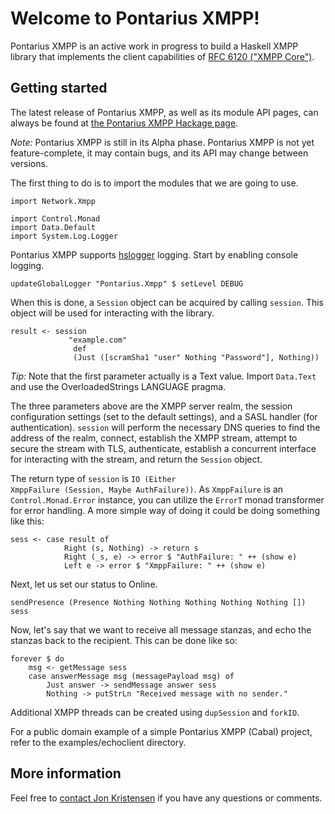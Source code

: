 Welcome to Pontarius XMPP!
==========================

Pontarius XMPP is an active work in progress to build a Haskell XMPP library
that implements the client capabilities of [RFC 6120 ("XMPP
Core")](http://tools.ietf.org/html/rfc6120).

Getting started
---------------

The latest release of Pontarius XMPP, as well as its module API pages, can
always be found at [the Pontarius XMPP Hackage
page](http://hackage.haskell.org/package/pontarius-xmpp/).

_Note:_ Pontarius XMPP is still in its Alpha phase. Pontarius XMPP is not yet
feature-complete, it may contain bugs, and its API may change between versions.

The first thing to do is to import the modules that we are going to use.

    import Network.Xmpp

    import Control.Monad
    import Data.Default
    import System.Log.Logger

Pontarius XMPP supports [hslogger](http://hackage.haskell.org/package/hslogger)
logging. Start by enabling console logging.

    updateGlobalLogger "Pontarius.Xmpp" $ setLevel DEBUG

When this is done, a <code>Session</code> object can be acquired by calling
<code>session</code>. This object will be used for interacting with the library.

    result <- session
                 "example.com"
                  def
                  (Just ([scramSha1 "user" Nothing "Password"], Nothing))

_Tip:_ Note that the first parameter actually is a Text value. Import
<code>Data.Text</code> and use the OverloadedStrings LANGUAGE pragma.

The three parameters above are the XMPP server realm, the session configuration
settings (set to the default settings), and a SASL handler (for authentication).
<code>session</code> will perform the necessary DNS queries to find the address
of the realm, connect, establish the XMPP stream, attempt to secure the stream
with TLS, authenticate, establish a concurrent interface for interacting with
the stream, and return the <code>Session</code> object.

The return type of <code>session</code> is <code>IO (Either XmppFailure
(Session, Maybe AuthFailure))</code>. As <code>XmppFailure</code> is an
<code>Control.Monad.Error</code> instance, you can utilize the
<code>ErrorT</code> monad transformer for error handling. A more simple way of
doing it could be doing something like this:

    sess <- case result of
                Right (s, Nothing) -> return s
                Right (_s, e) -> error $ "AuthFailure: " ++ (show e)
                Left e -> error $ "XmppFailure: " ++ (show e)

Next, let us set our status to Online.

    sendPresence (Presence Nothing Nothing Nothing Nothing Nothing []) sess

Now, let's say that we want to receive all message stanzas, and echo the stanzas
back to the recipient. This can be done like so:

    forever $ do
        msg <- getMessage sess
        case answerMessage msg (messagePayload msg) of
            Just answer -> sendMessage answer sess
            Nothing -> putStrLn "Received message with no sender."

Additional XMPP threads can be created using <code>dupSession</code> and
<code>forkIO</code>.

For a public domain example of a simple Pontarius XMPP (Cabal) project, refer to
the examples/echoclient directory.

More information
----------------

Feel free to [contact Jon Kristensen](http://www.jonkri.com/contact/) if you
have any questions or comments.

